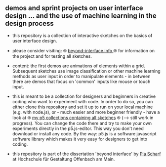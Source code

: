 <!-- ![Alt text](/beyond-interface.png?raw=true "Optional Title") -->

## demos and sprint projects on user interface design ... and the use of machine learning in the design process

* this repository is a collection of interactive sketches on the basics of user interface design.
* please consider visiting: ֍ <a href="https://beyond-interface.info"> beyond-interface.info </a> ֍ for information on the project and for testing all sketches. 
* content: the first demos are animations of elements within a grid. Subsequent sketches use image classification or other machine learning methods as user input in order to manipulate elements - in between there are demos that focus on 'common' inputs like mouse or touch input.
* this is meant to be a collection for designers and beginners in creative coding who want to experiment with code. In order to do so, you can either clone this repository and set it up to run on your local machine (e.g. with node.js), or - much easier and more beginner friendly - have a look at ֍ <a href="https://editor.p5js.org/piaoyapia/collections">my p5 collections containing all sketches</a> ֍ (--> still work in progress). You can change the code there and try to make your own experiments directly in the p5.js-editor. This way you don't need download or install any code. By the way: p5.js is a software javascript software library which makes it very easy for designers to get into coding.

* this repository is part of the dissertation 'beyond interface' by <a href="https://de.linkedin.com/in/pia-scharf-b2a5b0b7">Pia Scharf</a> at Hochschule für Gestaltung Offenbach am Main.
